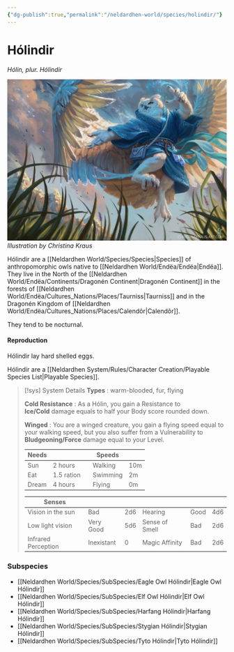 ```yaml
---
{"dg-publish":true,"permalink":"/neldardhen-world/species/holindir/"}
---
```


# Hólindir
*Hólin, plur. Hólindir*

![christinakraus-wizard-holin.jpg|250](/img/user/Images/Species/christinakraus-wizard-holin.jpg)
  *Illustration by Christina Kraus*
  
Hólindir are a [[Neldardhen World/Species/Species\|Species]] of anthropomorphic owls native to [[Neldardhen World/Endëa/Endëa\|Endëa]]. They live in the North of the [[Neldardhen World/Endëa/Continents/Dragonén Continent\|Dragonén Continent]] in the forests of [[Neldardhen World/Endëa/Cultures_Nations/Places/Taurniss\|Taurniss]] and in the Dragonén Kingdom of [[Neldardhen World/Endëa/Cultures_Nations/Places/Calendôr\|Calendôr]]. 

They tend to be nocturnal.

#### Reproduction
Hólindir lay hard shelled eggs.

Hólindir are a [[Neldardhen System/Rules/Character Creation/Playable Species List\|Playable Species]].

> [!sys] System Details
> **Types** : warm-blooded, fur, flying
>
> **Cold Resistance** : As a Hólin, you gain a Resistance to **Ice/Cold** damage equals to half your Body score rounded down.
>
> **Winged** : You are a winged creature, you gain a flying speed equal to your walking speed, but you also suffer from a Vulnerability to **Bludgeoning/Force** damage equal to your Level.
>
> | **Needs** |            |     | **Speeds** |     |
> | --------- | ---------- | --- | ---------- | --- |
> | Sun       | 2 hours    |     | Walking    | 10m |
> | Eat       | 1.5 ration |     | Swimming   | 2m  |
> | Dream     | 4 hours    |     | Flying     | 0m  |
> 
> | **Senses**          |            |     |                |      |     |
> | ------------------- | ---------- | --- | -------------- | ---- | --- |
> | Vision in the sun   | Bad        | 2d6 | Hearing        | Good | 4d6 |
> | Low light vision    | Very Good  | 5d6 | Sense of Smell | Bad  | 2d6 |
> | Infrared Perception | Inexistant | 0   | Magic Affinity | Bad  | 2d6 |

### Subspecies
- [[Neldardhen World/Species/SubSpecies/Eagle Owl Hólindir\|Eagle Owl Hólindir]]
- [[Neldardhen World/Species/SubSpecies/Elf Owl Hólindir\|Elf Owl Hólindir]]
- [[Neldardhen World/Species/SubSpecies/Harfang Hólindir\|Harfang Hólindir]]
- [[Neldardhen World/Species/SubSpecies/Stygian Hólindir\|Stygian Hólindir]]
- [[Neldardhen World/Species/SubSpecies/Tyto Hólindir\|Tyto Hólindir]]
